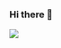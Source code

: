 ### Hi there 👋

<img src="{https://img.shields.io/badge/Telegram-2CA5E0?style=for-the-badge&logo=telegram&logoColor=white}" />
